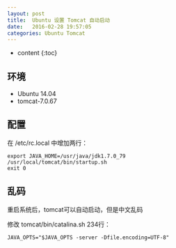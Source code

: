 ```yaml
---
layout: post
title:  Ubuntu 设置 Tomcat 自动启动
date:   2016-02-28 19:57:05
categories: Ubuntu Tomcat
---
```


* content
{:toc}

## 环境

* Ubuntu 14.04
* tomcat-7.0.67

## 配置

在 /etc/rc.local 中增加两行：

	export JAVA_HOME=/usr/java/jdk1.7.0_79
	/usr/local/tomcat/bin/startup.sh
	exit 0


## 乱码

重启系统后，tomcat可以自动启动，但是中文乱码

修改 tomcat/bin/catalina.sh 234行：

	JAVA_OPTS="$JAVA_OPTS -server -Dfile.encoding=UTF-8"




